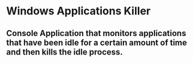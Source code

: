 # Windows Applications Killer
## Console Application that monitors applications that have been idle for a certain amount of time and then kills the idle process.
